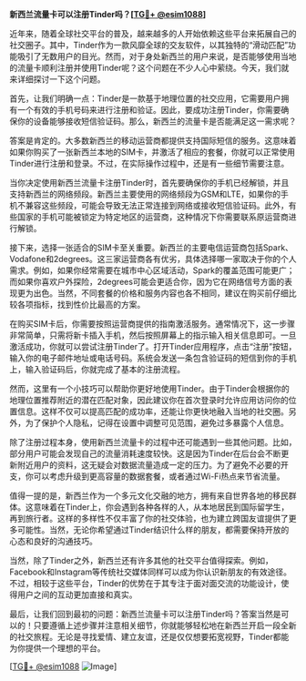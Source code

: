 **新西兰流量卡可以注册Tinder吗？[[TG💪+ @esim1088](https://t.me/s/esim1088)]**

近年来，随着全球社交平台的普及，越来越多的人开始依赖这些平台来拓展自己的社交圈子。其中，Tinder作为一款风靡全球的交友软件，以其独特的“滑动匹配”功能吸引了无数用户的目光。然而，对于身处新西兰的用户来说，是否能够使用当地的流量卡顺利注册并使用Tinder呢？这个问题在不少人心中萦绕。今天，我们就来详细探讨一下这个问题。

首先，让我们明确一点：Tinder是一款基于地理位置的社交应用，它需要用户拥有一个有效的手机号码来进行注册和验证。因此，要成功注册Tinder，你需要确保你的设备能够接收短信验证码。那么，新西兰的流量卡是否能满足这一需求呢？

答案是肯定的。大多数新西兰的移动运营商都提供支持国际短信的服务。这意味着如果你购买了一张新西兰本地的SIM卡，并激活了相应的套餐，你就可以正常使用Tinder进行注册和登录。不过，在实际操作过程中，还是有一些细节需要注意。

当你决定使用新西兰流量卡注册Tinder时，首先要确保你的手机已经解锁，并且支持新西兰的网络频段。新西兰主要使用的网络频段为GSM和LTE，如果你的手机不兼容这些频段，可能会导致无法正常连接到网络或接收短信验证码。此外，有些国家的手机可能被锁定为特定地区的运营商，这种情况下你需要联系原运营商进行解锁。

接下来，选择一张适合的SIM卡至关重要。新西兰的主要电信运营商包括Spark、Vodafone和2degrees。这三家运营商各有优劣，具体选择哪一家取决于你的个人需求。例如，如果你经常需要在城市中心区域活动，Spark的覆盖范围可能更广；而如果你喜欢户外探险，2degrees可能会更适合你，因为它在网络信号方面的表现更为出色。当然，不同套餐的价格和服务内容也各不相同，建议在购买前仔细比较各项指标，找到性价比最高的方案。

在购买SIM卡后，你需要按照运营商提供的指南激活服务。通常情况下，这一步骤非常简单，只需将新卡插入手机，然后按照屏幕上的指示输入相关信息即可。一旦激活成功，你就可以尝试注册Tinder了。打开Tinder应用程序，点击“注册”按钮，输入你的电子邮件地址或电话号码。系统会发送一条包含验证码的短信到你的手机上，输入验证码后，你就完成了基本的注册流程。

然而，这里有一个小技巧可以帮助你更好地使用Tinder。由于Tinder会根据你的地理位置推荐附近的潜在匹配对象，因此建议你在首次登录时允许应用访问你的位置信息。这样不仅可以提高匹配的成功率，还能让你更快地融入当地的社交圈。另外，为了保护个人隐私，记得在设置中调整可见范围，避免过多暴露个人信息。

除了注册过程本身，使用新西兰流量卡的过程中还可能遇到一些其他问题。比如，部分用户可能会发现自己的流量消耗速度较快。这是因为Tinder在后台会不断更新附近用户的资料，这无疑会对数据流量造成一定的压力。为了避免不必要的开支，你可以考虑升级到更高容量的数据套餐，或者通过Wi-Fi热点来节省流量。

值得一提的是，新西兰作为一个多元文化交融的地方，拥有来自世界各地的移民群体。这意味着在Tinder上，你会遇到各种各样的人，从本地居民到国际留学生，再到旅行者。这样的多样性不仅丰富了你的社交体验，也为建立跨国友谊提供了更多可能性。当然，无论你希望通过Tinder结识什么样的朋友，都需要保持开放的心态和良好的沟通技巧。

当然，除了Tinder之外，新西兰还有许多其他的社交平台值得探索。例如，Facebook和Instagram等传统社交媒体同样可以成为你认识新朋友的有效途径。不过，相较于这些平台，Tinder的优势在于其专注于面对面交流的功能设计，使得用户之间的互动更加直接和真实。

最后，让我们回到最初的问题：新西兰流量卡可以注册Tinder吗？答案当然是可以的！只要遵循上述步骤并注意相关细节，你就能够轻松地在新西兰开启一段全新的社交旅程。无论是寻找爱情、建立友谊，还是仅仅想要拓宽视野，Tinder都能为你提供一个理想的平台。

[[TG💪+ @esim1088](https://t.me/s/esim1088) ![Image](https://i.postimg.cc/4NQfJmqS/Snipaste-2025-05-13-00-14-12.png)]